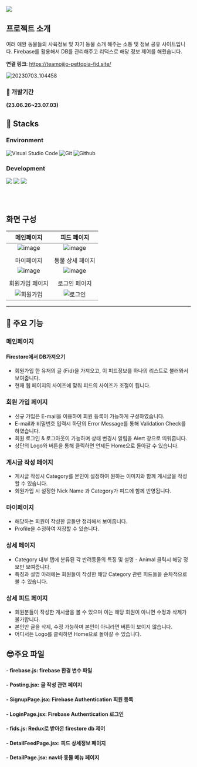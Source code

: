 <img src="https://capsule-render.vercel.app/api?type=waving&color=auto&height=200&section=header&text=😺PetoPia😺&fontSize=90" />

## 프로젝트 소개

여러 애완 동물들의 사육정보 및 자기 동물 소개 해주는 소통 및 정보 공유 사이트입니다.
Firebase를 활용해서 DB를 관리해주고 리덕스로 해당 정보 제어를 해줬습니다.

**연결 링크**: https://teamojijo-pettopia-fid.site/

![20230703_104458](https://github.com/Hediar/PetoPia/assets/72387948/7e60c30d-5b19-42c7-837b-f3cce1e50749)

### :boxing_glove: 개발기간

**(23.06.26~23.07.03)**

## :sunflower: Stacks

### Environment

![Visual Studio Code](https://img.shields.io/badge/Visual%20Studio%20Code-007ACC?style=for-the-badge&logo=Visual%20Studio%20Code&logoColor=white)
![Git](https://img.shields.io/badge/Git-F05032?style=for-the-badge&logo=Git&logoColor=white)
![Github](https://img.shields.io/badge/GitHub-181717?style=for-the-badge&logo=GitHub&logoColor=white)

### Development

<img src="https://img.shields.io/badge/React-61DAFB?style=for-the-badge&logo=React&logoColor=white"/> <img src="https://img.shields.io/badge/firebase-FFCA28?style=for-the-badge&logo=firebase&logoColor=white"/> <img src="https://img.shields.io/badge/vercel-000000?style=for-the-badge&logo=vercel&logoColor=white"/>

<br/><br/>

## 화면 구성

|                                             메인페이지                                              |                                            피드 페이지                                            |
| :-------------------------------------------------------------------------------------------------: | :-----------------------------------------------------------------------------------------------: |
|  ![image](https://github.com/Hediar/PetoPia/assets/69897998/c0944829-26b0-4eb2-8374-d547d0ad0cac)   | ![image](https://github.com/Hediar/PetoPia/assets/69897998/9328e4d0-81bb-4bf2-bb9a-182541288882)  |
|                                                                                                     |
|                                             마이페이지                                              |                                         동물 상세 페이지                                          |
|  ![image](https://github.com/Hediar/PetoPia/assets/69897998/4832375b-5365-451a-9351-84cd80f92acd)   | ![image](https://github.com/Hediar/PetoPia/assets/69897998/bb011c35-761e-4a40-921a-5688216152c1)  |
|                                                                                                     |
|                                           회원가입 페이지                                           |                                           로그인 페이지                                           |
| ![회원가입](https://github.com/Hediar/PetoPia/assets/72387948/bd21fb18-611b-4319-9bed-a5154bdf84b5) | ![로그인](https://github.com/Hediar/PetoPia/assets/72387948/199a865f-9062-4edc-b48d-be855f9d2886) |

---

## :partying_face: 주요 기능

### 메인페이지

#### Firestore에서 DB가져오기

- 회원가입 한 유저의 글 (Fid)을 가져오고, 이 피드정보를 하나의 리스트로 불러와서 보여줍니다.
- 현재 웹 페이지의 사이즈에 맞춰 피드의 사이즈가 조절이 됩니다.

### 회원 가입 페이지

- 신규 가입은 E-mail을 이용하여 회원 등록이 가능하게 구성하였습니다.
- E-mail과 비밀번호 입력시 하단의 Error Message를 통해 Validation Check를 하였습니다.
- 회원 로그인 & 로그아웃이 가능하며 상태 변경시 알림을 Alert 창으로 띄워줍니다.
- 상단의 Logo와 버튼을 통해 클릭하면 언제든 Home으로 돌아갈 수 있습니다.

### 게시글 작성 페이지

- 게시글 작성시 Category를 본인이 설정하여 원하는 이미지와 함께 게시글을 작성할 수 있습니다.
- 회원가입 시 설정한 Nick Name 과 Category가 피드에 함께 반영됩니다.

### 마이페이지

- 해당하는 회원이 작성한 글들만 정리해서 보여줍니다.
- Profile을 수정하여 저장할 수 있습니다.

### 상세 페이지

- Category 내부 탭에 분류된 각 반려동물의 특징 및 설명 - Animal 클릭시 해당 정보만 보여줍니다.
- 특징과 설명 아래에는 회원들이 작성한 해당 Category 관련 피드들을 순차적으로 볼 수 있습니다.

### 상세 피드 페이지

- 회원분들이 작성한 게시글을 볼 수 있으며 이는 해당 회원이 아니면 수정과 삭제가 불가합니다.
- 본인만 글을 삭제, 수정 가능하며 본인이 아니라면 버튼이 보이지 않습니다.
- 어디서든 Logo를 클릭하면 Home으로 돌아갈 수 있습니다.

## :sunglasses:주요 파일

#### - firebase.js: firebase 환경 변수 파일

#### - Posting.jsx: 글 작성 관련 페이지

#### - SignupPage.jsx: Firebase Authentication 회원 등록

#### - LoginPage.jsx: Firebase Authentication 로그인

#### - fids.js: Redux로 받아온 firestore db 제어

#### - DetailFeedPage.jsx: 피드 상세정보 페이지

#### - DetailPage.jsx: nav바 동물 메뉴 페이지

<br/><br/>

<br/><br/>
